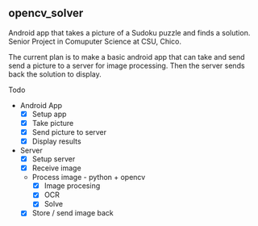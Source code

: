 ## opencv_solver
Android app that takes a picture of a Sudoku puzzle and finds a solution. Senior Project in Comuputer Science at CSU, Chico.

The current plan is to make a basic android app that can take and send send a picture to a server for image processing. Then the server sends back the solution to display.

Todo
* Android App
  * [x] Setup app
  * [x] Take picture
  * [x] Send picture to server
  * [x] Display results
* Server
  * [x] Setup server
  * [x] Receive image
  * Process image - python + opencv
    * [x] Image procesing
    * [x] OCR
    * [x] Solve
  * [x] Store / send image back
